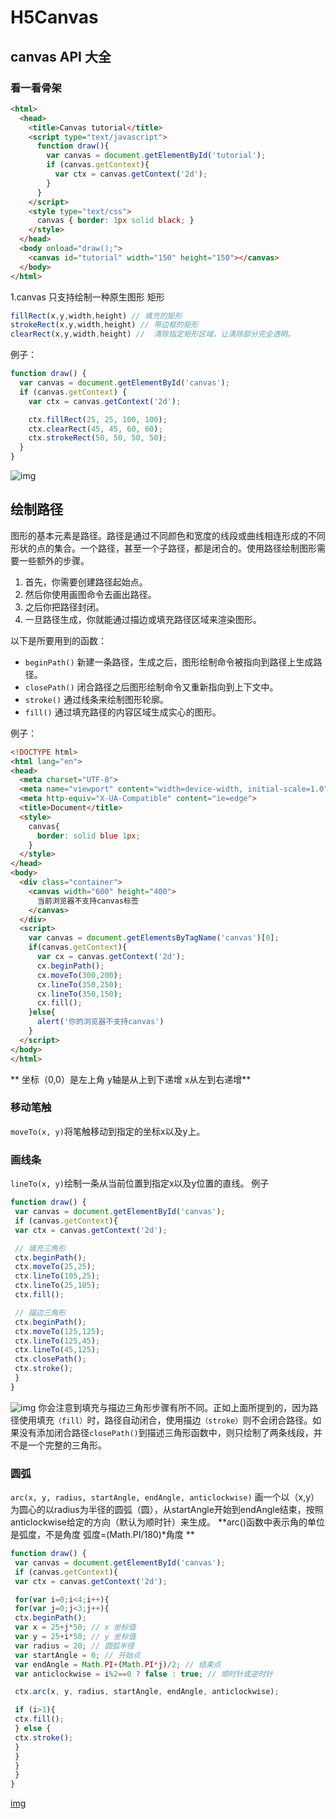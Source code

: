 # H5Canvas
## canvas API 大全
### 看一看骨架
```html
<html>
  <head>
    <title>Canvas tutorial</title>
    <script type="text/javascript">
      function draw(){
        var canvas = document.getElementById('tutorial');
        if (canvas.getContext){
          var ctx = canvas.getContext('2d');
        }
      }
    </script>
    <style type="text/css">
      canvas { border: 1px solid black; }
    </style>
  </head>
  <body onload="draw();">
    <canvas id="tutorial" width="150" height="150"></canvas>
  </body>
</html>
```
1.canvas 只支持绘制一种原生图形 矩形
```js
fillRect(x,y,width,height) // 填充的矩形
strokeRect(x,y,width,height) // 带边框的矩形
clearRect(x,y,width,height) //  清除指定矩形区域，让清除部分完全透明。
```
例子：
```js
function draw() {
  var canvas = document.getElementById('canvas');
  if (canvas.getContext) {
    var ctx = canvas.getContext('2d');

    ctx.fillRect(25, 25, 100, 100);
    ctx.clearRect(45, 45, 60, 60);
    ctx.strokeRect(50, 50, 50, 50);
  }
}
```
![img](https://mdn.mozillademos.org/files/245/Canvas_rect.png) 
## 绘制路径
图形的基本元素是路径。路径是通过不同颜色和宽度的线段或曲线相连形成的不同形状的点的集合。一个路径，甚至一个子路径，都是闭合的。使用路径绘制图形需要一些额外的步骤。

1. 首先，你需要创建路径起始点。
2. 然后你使用画图命令去画出路径。
3. 之后你把路径封闭。
4. 一旦路径生成，你就能通过描边或填充路径区域来渲染图形。

以下是所要用到的函数：
- `beginPath()` 新建一条路径，生成之后，图形绘制命令被指向到路径上生成路径。
- `closePath()` 闭合路径之后图形绘制命令又重新指向到上下文中。
- `stroke()` 通过线条来绘制图形轮廓。
- `fill()` 通过填充路径的内容区域生成实心的图形。

例子：
```html
<!DOCTYPE html>
<html lang="en">
<head>
  <meta charset="UTF-8">
  <meta name="viewport" content="width=device-width, initial-scale=1.0">
  <meta http-equiv="X-UA-Compatible" content="ie=edge">
  <title>Document</title>
  <style>
    canvas{
      border: solid blue 1px;
    }
  </style>
</head>
<body>
  <div class="container">
    <canvas width="600" height="400">
      当前浏览器不支持canvas标签
    </canvas>
  </div>
  <script>
    var canvas = document.getElementsByTagName('canvas')[0];
    if(canvas.getContext){
      var cx = canvas.getContext('2d');
      cx.beginPath();
      cx.moveTo(300,200);
      cx.lineTo(350,250);
      cx.lineTo(350,150);
      cx.fill();
    }else{
      alert('你的浏览器不支持canvas')
    }
  </script>
</body>
</html>
```
** 坐标（0,0）是左上角 y轴是从上到下递增 x从左到右递增**

### 移动笔触
`moveTo(x, y)`将笔触移动到指定的坐标x以及y上。
### 画线条
`lineTo(x, y)`绘制一条从当前位置到指定x以及y位置的直线。
例子
```js
function draw() {
 var canvas = document.getElementById('canvas');
 if (canvas.getContext){
 var ctx = canvas.getContext('2d');

 // 填充三角形
 ctx.beginPath();
 ctx.moveTo(25,25);
 ctx.lineTo(105,25);
 ctx.lineTo(25,105);
 ctx.fill();

 // 描边三角形
 ctx.beginPath();
 ctx.moveTo(125,125);
 ctx.lineTo(125,45);
 ctx.lineTo(45,125);
 ctx.closePath();
 ctx.stroke();
 }
}
```
![img](https://mdn.mozillademos.org/files/238/Canvas_lineTo.png) 
你会注意到填充与描边三角形步骤有所不同。正如上面所提到的，因为路径使用填充`（fill）`时，路径自动闭合，使用描边`（stroke）`则不会闭合路径。如果没有添加闭合路径`closePath()`到描述三角形函数中，则只绘制了两条线段，并不是一个完整的三角形。
### 圆弧
`arc(x, y, radius, startAngle, endAngle, anticlockwise)`
画一个以（x,y）为圆心的以radius为半径的圆弧（圆），从startAngle开始到endAngle结束，按照anticlockwise给定的方向（默认为顺时针）来生成。
**arc()函数中表示角的单位是弧度，不是角度 弧度=(Math.PI/180)\*角度  **

```js
function draw() {
 var canvas = document.getElementById('canvas');
 if (canvas.getContext){
 var ctx = canvas.getContext('2d');

 for(var i=0;i<4;i++){
 for(var j=0;j<3;j++){
 ctx.beginPath();
 var x = 25+j*50; // x 坐标值
 var y = 25+i*50; // y 坐标值
 var radius = 20; // 圆弧半径
 var startAngle = 0; // 开始点
 var endAngle = Math.PI+(Math.PI*j)/2; // 结束点
 var anticlockwise = i%2==0 ? false : true; // 顺时针或逆时针

 ctx.arc(x, y, radius, startAngle, endAngle, anticlockwise);

 if (i>1){
 ctx.fill();
 } else {
 ctx.stroke();
 }
 }
 }
 }
}
```
[img](https://mdn.mozillademos.org/files/204/Canvas_arc.png)

